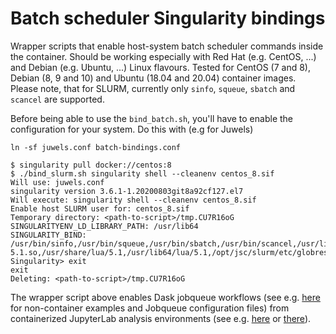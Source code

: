 # Batch scheduler Singularity bindings

Wrapper scripts that enable host-system batch scheduler commands inside the container.
Should be working especially with Red Hat (e.g. CentOS, ...) and Debian (e.g. Ubuntu, ...) Linux flavours.
Tested for CentOS (7 and 8), Debian (8, 9 and 10) and Ubuntu (18.04 and 20.04) container images.
Please note, that for SLURM, currently only `sinfo`, `squeue`, `sbatch` and `scancel` are supported.

Before being able to use the `bind_batch.sh`,  you'll have to enable the configuration for your system. Do this with (e.g for Juwels)
```shell
ln -sf juwels.conf batch-bindings.conf
```

```shell
$ singularity pull docker://centos:8
$ ./bind_slurm.sh singularity shell --cleanenv centos_8.sif
Will use: juwels.conf
singularity version 3.6.1-1.20200803git8a92cf127.el7
Will execute: singularity shell --cleanenv centos_8.sif
Enable host SLURM user for: centos_8.sif
Temporary directory: <path-to-script>/tmp.CU7R16oG
SINGULARITYENV_LD_LIBRARY_PATH: /usr/lib64
SINGULARITY_BIND: /usr/bin/sinfo,/usr/bin/squeue,/usr/bin/sbatch,/usr/bin/scancel,/usr/lib64/slurm,/etc/slurm,/usr/lib64/libmunge.so.2,/var/run/munge,/usr/lib64/liblua-5.1.so,/usr/share/lua/5.1,/usr/lib64/lua/5.1,/opt/jsc/slurm/etc/globres.json,tmp.CU7R16oG/etc_passwd:/etc/passwd,tmp.CU7R16oG/etc_group:/etc/group
Singularity> exit
exit
Deleting: <path-to-script>/tmp.CU7R16oG
```

The wrapper script above enables Dask jobqueue workflows (see e.g. [here](https://github.com/ExaESM-WP4/dask-jobqueue-configs) for non-container examples and Jobqueue configuration files) from containerized JupyterLab analysis environments (see e.g. [here](https://github.com/martinclaus/py-da-stack) or [there](https://github.com/ExaESM-WP4/Containerized-Jupyter-on-HPC)).
